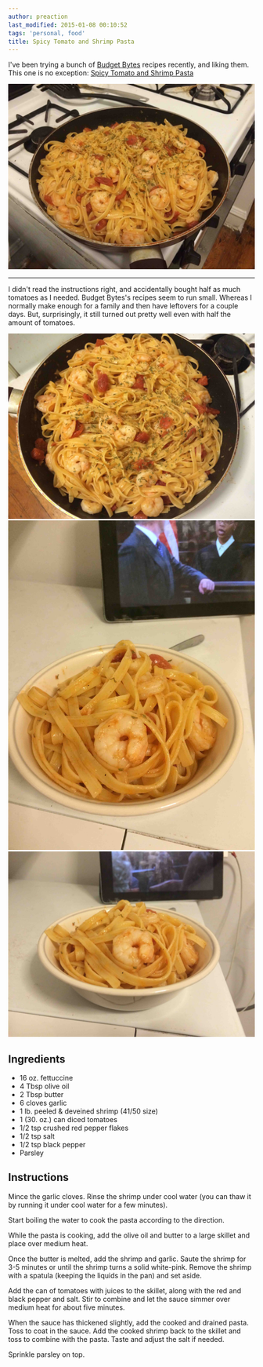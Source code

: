 ```yaml
---
author: preaction
last_modified: 2015-01-08 00:10:52
tags: 'personal, food'
title: Spicy Tomato and Shrimp Pasta
---
```


I've been trying a bunch of [Budget Bytes](http://www.budgetbytes.com) recipes
recently, and liking them. This one is no exception: [Spicy Tomato and Shrimp
Pasta](http://www.budgetbytes.com/2013/07/spicy-shrimp-tomato-pasta/)

![](/blog/images/food/spicy-tomato-and-shrimp-pasta/IMG_0987.jpg)

---

I didn't read the instructions right, and accidentally bought half as much
tomatoes as I needed. Budget Bytes's recipes seem to run small. Whereas I
normally make enough for a family and then have leftovers for a couple days.
But, surprisingly, it still turned out pretty well even with half the amount of
tomatoes.

![](/blog/images/food/spicy-tomato-and-shrimp-pasta/IMG_0988.jpg)
![](/blog/images/food/spicy-tomato-and-shrimp-pasta/IMG_0989.jpg)
![](/blog/images/food/spicy-tomato-and-shrimp-pasta/IMG_0990.jpg)

## Ingredients

* 16 oz. fettuccine
* 4 Tbsp olive oil
* 2 Tbsp butter
* 6 cloves garlic
* 1 lb. peeled & deveined shrimp (41/50 size)
* 1 (30. oz.) can diced tomatoes
* 1/2 tsp crushed red pepper flakes
* 1/2 tsp salt
* 1/2 tsp black pepper
* Parsley

## Instructions

Mince the garlic cloves. Rinse the shrimp under cool water (you can thaw it by
running it under cool water for a few minutes).

Start boiling the water to cook the pasta according to the direction.

While the pasta is cooking, add the olive oil and butter to a large skillet and
place over medium heat.

Once the butter is melted, add the shrimp and garlic. Saute the shrimp for 3-5
minutes or until the shrimp turns a solid white-pink. Remove the shrimp with a
spatula (keeping the liquids in the pan) and set aside.

Add the can of tomatoes with juices to the skillet, along with the red and
black pepper and salt. Stir to combine and let the sauce simmer over medium
heat for about five minutes.

When the sauce has thickened slightly, add the cooked and drained pasta. Toss
to coat in the sauce. Add the cooked shrimp back to the skillet and toss to
combine with the pasta. Taste and adjust the salt if needed.

Sprinkle parsley on top.
